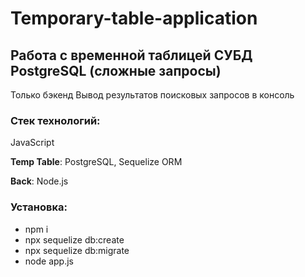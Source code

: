 # Temporary-table-application

## Работа с временной таблицей СУБД PostgreSQL (сложные запросы)
Только бэкенд
Вывод результатов поисковых запросов в консоль

### Стек технологий:
JavaScript

**Temp Table**: PostgreSQL, Sequelize ORM

**Back**: Node.js

### Установка:
   * npm i
   * npx sequelize db:create
   * npx sequelize db:migrate
   * node app.js
